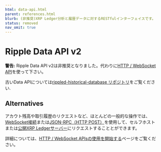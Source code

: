 ```yaml
---
html: data-api.html
parent: references.html
blurb: (非推奨)XRP Ledger分析と履歴データに対するRESTfulインターフェイスです。
status: removed
nav_omit: true
---
```

# Ripple Data API v2

**警告:** Ripple Data API v2は非推奨となりました。代わりに[HTTP / WebSocket API](http-websocket-apis/index.md)を使って下さい。

古いData APIについては[rippled-historical-database リポジトリ](https://github.com/ripple/rippled-historical-database)をご覧ください.

## Alternatives

アカウト残高や取引履歴のリクエストなど、ほとんどの一般的な操作では、[WebSocket接続](../tutorials/get-started/get-started-using-http-websocket-apis.md#websocket-api)または[JSON-RPC（HTTP POST）](../tutorials/get-started/get-started-using-http-websocket-apis.md#json-rpc)を使用して、セルフホストまたは[公開XRP Ledgerサーバー](../tutorials/get-started/public-servers.md)にリクエストすることとができます。

詳細については、[HTTP / WebSocket APIsの使用を開始する](../tutorials/get-started/get-started-using-http-websocket-apis.md)ページをご覧ください。
